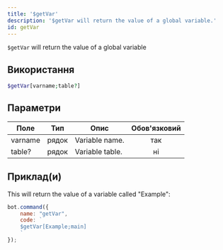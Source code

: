 ```yaml
---
title: '$getVar'
description: '$getVar will return the value of a global variable.'
id: getVar
---
```


`$getVar` will return the value of a global variable

## Використання

```php
$getVar[varname;table?]
```

## Параметри

| Поле    | Тип   | Опис            | Обов'язковий |
| ------- | ----- | --------------- |:------------:|
| varname | рядок | Variable name.  |     так      |
| table?  | рядок | Variable table. |      ні      |

## Приклад(и)

This will return the value of a variable called "Example":

```javascript
bot.command({
    name: "getVar",
    code: `
    $getVar[Example;main]
    `
});
```